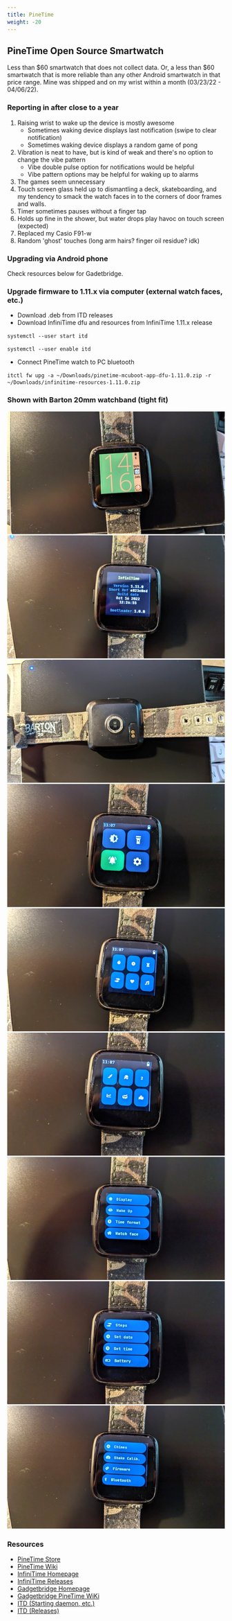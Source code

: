 ```yaml
---
title: PineTime
weight: -20
---
```


## PineTime Open Source Smartwatch
Less than $60 smartwatch that does not collect data. Or, a less than $60 smartwatch that is more reliable than any other Android smartwatch in that price range. Mine was shipped and on my wrist within a month (03/23/22 - 04/06/22).


### Reporting in after close to a year

1. Raising wrist to wake up the device is mostly awesome
    - Sometimes waking device displays last notification (swipe to clear notification)
    - Sometimes waking device displays a random game of pong
2. Vibration is neat to have, but is kind of weak and there's no option to change the vibe pattern
    - Vibe double pulse option for notifications would be helpful
    - Vibe pattern options may be helpful for waking up to alarms
3. The games seem unnecessary
4. Touch screen glass held up to dismantling a deck, skateboarding, and my tendency to smack the watch faces in to the corners of door frames and walls.
5. Timer sometimes pauses without a finger tap
6. Holds up fine in the shower, but water drops play havoc on touch screen (expected)
7. Replaced my Casio F91-w
8. Random 'ghost' touches (long arm hairs? finger oil residue? idk)


### Upgrading via Android phone
Check resources below for Gadetbridge.


### Upgrade firmware to 1.11.x via computer (external watch faces, etc.)
- Download .deb from ITD releases
- Download InfiniTime dfu and resources from InfiniTime 1.11.x release
```
systemctl --user start itd
```
```
systemctl --user enable itd
```
- Connect PineTime watch to PC bluetooth
```
itctl fw upg -a ~/Downloads/pinetime-mcuboot-app-dfu-1.11.0.zip -r ~/Downloads/infinitime-resources-1.11.0.zip
```


### Shown with Barton 20mm watchband (tight fit)

<div style="text-align: center;">
<img src="/Linux/Devices/images/pinetime_230122_front.jpg" title="PineTime - Front"/>
<img src="/Linux/Devices/images/pinetime_230122_version.jpg" title="PineTime - Firmware Version"/>
<img src="/Linux/Devices/images/pinetime_230122_back.jpg" title="PineTime - Back with Barton band"/>
<img src="/Linux/Devices/images/pinetime_230122_main.jpg" title="PineTime - Main Menu"/>
<img src="/Linux/Devices/images/pinetime_230122_apps_pg1.jpg" title="PineTime - Apps Page 1"/>
<img src="/Linux/Devices/images/pinetime_230122_apps_pg2.jpg" title="PineTime - Apps Page 2"/>
<img src="/Linux/Devices/images/pinetime_230122_settings_pg1.jpg" title="PineTime - Settings Page 1"/>
<img src="/Linux/Devices/images/pinetime_230122_settings_pg2.jpg" title="PineTime - Settings Page 2"/>
<img src="/Linux/Devices/images/pinetime_230122_settings_pg3.jpg" title="PineTime - Settings Page 3"/>
</div>


### Resources
- [PineTime Store](https://www.pine64.org/pinetime/)
- [PineTime Wiki](https://wiki.pine64.org/index.php/PineTime)
- [InfiniTime Homepage](https://infinitime.io/)
- [InfiniTime Releases](https://github.com/InfiniTimeOrg/InfiniTime/releases)
- [Gadgetbridge Homepage](https://www.gadgetbridge.org/)
- [Gadgetbridge PineTime WiKi](https://codeberg.org/Freeyourgadget/Gadgetbridge/wiki/PineTime)
- [ITD (Starting daemon, etc.)](https://gitea.arsenm.dev/Arsen6331/itd)
- [ITD (Releases)](https://gitea.arsenm.dev/Arsen6331/itd/releases)
